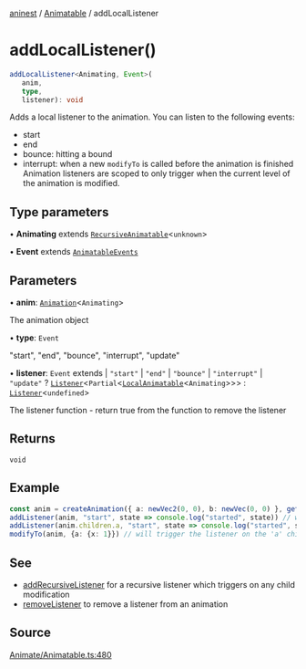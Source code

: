 [aninest](../../index.md) / [Animatable](../index.md) / addLocalListener

# addLocalListener()

```ts
addLocalListener<Animating, Event>(
   anim, 
   type, 
   listener): void
```

Adds a local listener to the animation. You can listen to the following events:
- start
- end
- bounce: hitting a bound
- interrupt: when a new `modifyTo` is called before the animation is finished
Animation listeners are scoped to only trigger when the current level of the animation is modified.

## Type parameters

• **Animating** extends [`RecursiveAnimatable`](../type-aliases/RecursiveAnimatable.md)\<`unknown`\>

• **Event** extends [`AnimatableEvents`](../type-aliases/AnimatableEvents.md)

## Parameters

• **anim**: [`Animation`](../type-aliases/Animation.md)\<`Animating`\>

The animation object

• **type**: `Event`

"start", "end", "bounce", "interrupt", "update"

• **listener**: `Event` extends 
  \| `"start"`
  \| `"end"`
  \| `"bounce"`
  \| `"interrupt"`
  \| `"update"` ? [`Listener`](../../Listeners/type-aliases/Listener.md)\<`Partial`\<[`LocalAnimatable`](../type-aliases/LocalAnimatable.md)\<`Animating`\>\>\> : [`Listener`](../../Listeners/type-aliases/Listener.md)\<`undefined`\>

The listener function - return true from the function to remove the listener

## Returns

`void`

## Example

```ts
const anim = createAnimation({ a: newVec2(0, 0), b: newVec(0, 0) }, getLinearInterp(1))
addListener(anim, "start", state => console.log("started", state)) // will never get triggered no matter what
addListener(anim.children.a, "start", state => console.log("started", state)) // will trigger
modifyTo(anim, {a: {x: 1}}) // will trigger the listener on the 'a' child
```

## See

 - [addRecursiveListener](addRecursiveListener.md) for a recursive listener which triggers on any child modification
 - [removeListener](removeListener.md) to remove a listener from an animation

## Source

[Animate/Animatable.ts:480](https://github.com/zphrs/aninest/blob/2327e64/src/Animate/Animatable.ts#L480)
